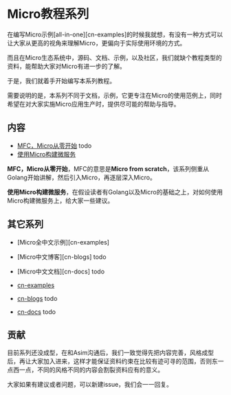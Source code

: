 # Micro教程系列

在编写Micro示例[all-in-one][cn-examples]的时候我就想，有没有一种方式可以让大家从更高的视角来理解Micro，更偏向于实际使用环境的方式。

而且在Micro生态系统中，源码、文档、示例，以及社区，我们就缺个教程类型的资料，能帮助大家对Micro有进一步的了解。

于是，我们就着手开始编写本系列教程。

需要说明的是，本系列不同于文档，示例，它更专注在Micro的使用范例上，同时希望在对大家实施Micro应用生产时，提供尽可能的帮助与指导。

## 内容

- [MFC，Micro从零开始](./micro-from-scratch) todo
- [使用Micro构建微服务](./microservice-in-micro)

**MFC，Micro从零开始**，MFC的意思是**Micro from scratch**，该系列侧重从Golang开始讲解，然后引入Micro，再逐层深入Micro。

**使用Micro构建微服务**，在假设读者有Golang以及Micro的基础之上，对如何使用Micro构建微服务上，给大家一些建议。

## 其它系列

- [Micro全中文示例][cn-examples]
- [Micro中文博客][cn-blogs] todo
- [Micro中文文档][cn-docs] todo

- [cn-examples](https://github.com/micro-in-cn/all-in-one)
- [cn-blogs](https://github.com/micro-in-cn/blogs) todo
- [cn-docs](https://github.com/micro-in-cn/docs) todo

## 贡献

目前系列还没成型，在和Asim沟通后，我们一致觉得先把内容完善，风格成型后，再让大家加入进来，这样才能保证资料约束在比较有迹可寻的范围，否则东一点西一点，不同的风格不同的内容会割裂资料应有的意义。

大家如果有建议或者问题，可以新建issue，我们会一一回复。